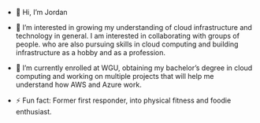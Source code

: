- 👋 Hi, I’m Jordan

- 👀 I’m interested in growing my understanding of cloud infrastructure and technology in general.  I am interested in collaborating with groups of people.
  who are also pursuing skills in cloud computing and building infrastructure as a hobby and as a profession. 

- 🌱 I’m currently enrolled at WGU, obtaining my bachelor’s degree in cloud computing and working on multiple projects that will help me understand how AWS and Azure work.

- ⚡ Fun fact: Former first responder, into physical fitness and foodie enthusiast.

<!---
JordanSum/JordanSum is a ✨ special ✨ repository because its `README.md` (this file) appears on your GitHub profile.
You can click the Preview link to take a look at your changes.
--->
